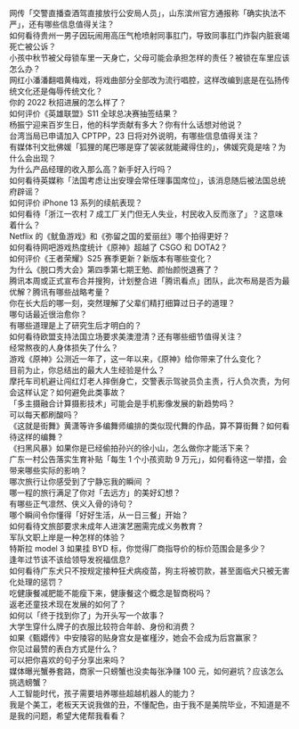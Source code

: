 网传「交警直播查酒驾直接放行公安局人员」，山东滨州官方通报称「确实执法不严」，还有哪些信息值得关注？  
如何看待贵州一男子因玩闹用高压气枪喷射同事肛门，导致同事肛门炸裂内脏衰竭死亡被公诉？  
小孩中秋节被父母锁车里一天身亡，父母可能会承担怎样的责任？被锁在车里应该怎么办？  
网红小潘潘翻唱黄梅戏，将戏曲部分全部改为流行唱腔，这样改编到底是在弘扬传统文化还是侮辱传统文化？  
你的 2022 秋招进展的怎么样了？  
如何评价《英雄联盟》S11 全球总决赛抽签结果？  
杨振宁迎来百岁生日，他的科学贡献有多大？你有什么话想对他说？  
台湾当局已申请加入 CPTPP，23 日将对外说明，有哪些信息值得关注？  
有媒体刊文批佛媛「狐狸的尾巴哪是穿了袈裟就能藏得住的」，佛媛究竟是啥？为什么会出现？  
为什么产品经理的收入那么高？新手好入行吗？  
如何看待英媒称「法国考虑让出安理会常任理事国席位」，该消息随后被法国总统府辟谣？  
如何评价 iPhone 13 系列的续航表现？  
如何看待「浙江一农村 7 成工厂关门但无人失业，村民收入反而涨了」？这意味着什么？  
Netflix 的《鱿鱼游戏》和《弥留之国的爱丽丝》哪个拍得更好？  
如何看待网吧游戏热度统计《原神》超越了 CSGO 和 DOTA2？  
如何评价《王者荣耀》S25 赛季更新？新版本有哪些变化？  
为什么《脱口秀大会》第四季第七期王勉、颜怡颜悦退赛了？  
腾讯本周或正式宣布合并搜狗，计划整合进「腾讯看点」团队，此次布局是否为最优解？腾讯有哪些战略考量？  
你在长大后的哪一刻，突然理解了父辈们精打细算过日子的道理？  
哪句话最近很治愈你？  
有哪些道理是上了研究生后才明白的？  
如何看待欧盟支持法国立场要求美澳澄清？还有哪些细节值得关注？  
经常熬夜的人身体损失了什么？  
游戏《原神》公测近一年了，这一年以来，《原神》给你带来了什么变化？  
目前为止，你总结出的最大人生经验是什么？  
摩托车司机避让闯红灯老人摔倒身亡，交警表示驾驶员负主责，行人负次责，为何会这样认定？如何避免此类事故？  
「多主摄融合计算摄影技术」可能会是手机影像发展的新趋势吗？  
可以每天都刷酸吗？  
《这就是街舞》黄潇等许多编舞师编排的类似现代舞的作品，算不算街舞？如何看待这样的编舞？  
《扫黑风暴》如果你是已经偷拍孙兴的徐小山，怎么做你才能活下来？  
广东一村公告落实生育补贴「每生 1 个小孩资助 9 万元」，如何看待这一举措，会带来哪些实际的影响？  
哪次旅行让你感受到了宁静忘我的瞬间 ？  
哪一程的旅行满足了你对「去远方」的美好幻想？  
有哪些正气凛然、侠义入骨的诗句？  
哪个瞬间令你懂得「好好生活，从一日三餐」开始？  
如何看待文旅部要求未成年人进演艺圈需完成义务教育？  
军队文职上岸是一种怎样的体验？  
特斯拉 model 3 如果挂 BYD 标，你觉得厂商指导价的标价范围会是多少？  
逢年过节该不该给领导发祝福信息?  
如何看待广东犬只不按规定接种狂犬病疫苗，狗主将被罚款，甚至面临犬只被无害化处理的惩罚？  
吃健康餐减肥能不能瘦下来，健康餐这个概念是智商税吗？  
返老还童技术现在发展的如何了？  
如何以「终于找到你了」为开头写一个故事？  
大学生穿什么牌子的衣服比较符合年龄、身份和消费？  
如果《甄嬛传》中安陵容的贴身宫女是崔槿汐，她会不会成为后宫赢家？  
你见过最赞的表白方式是什么？  
可以把你喜欢的句子分享出来吗？  
媒体曝光蟹券套路，商家一只螃蟹也没卖每张净赚 100 元，如何避坑？应该怎么挑选螃蟹？  
人工智能时代，孩子需要培养哪些超越机器人的能力？  
我是个美工，老板天天说我做的丑，不懂配色，由于我不是美院毕业，不知道是不是我的问题，希望大佬帮我看看？  
